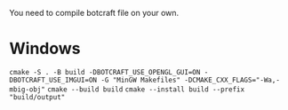You need to compile botcraft file on your own.

# Windows
`cmake -S . -B build -DBOTCRAFT_USE_OPENGL_GUI=ON -DBOTCRAFT_USE_IMGUI=ON -G "MinGW Makefiles" -DCMAKE_CXX_FLAGS="-Wa,-mbig-obj"`
`cmake --build build`
`cmake --install build --prefix "build/output"`
